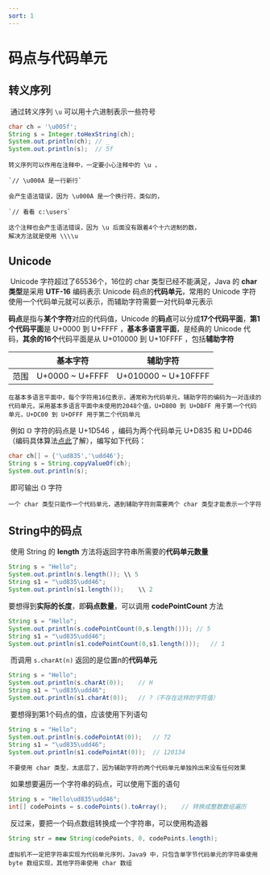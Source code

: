 ```yaml
---
sort: 1
---
```


# 码点与代码单元



## 转义序列

​	通过转义序列 `\u` 可以用十六进制表示一些符号

```java
char ch = '\u005f';
String s = Integer.toHexString(ch);
System.out.println(ch);	// _
System.out.println(s);	// 5f
```

```warning
转义序列可以作用在注释中，一定要小心注释中的 \u ，

`// \u000A 是一行新行`

会产生语法错误，因为 \u000A 是一个换行符，类似的，

`// 看看 c:\users`

这个注释也会产生语法错误，因为 \u 后面没有跟着4个十六进制的数，
解决方法就是使用 \\\\u
```



## Unicode

​	Unicode 字符超过了65536个，16位的 char 类型已经不能满足，Java 的 **char 类型**是采用 **UTF-16** 编码表示 Unicode 码点的**代码单元**，常用的 Unicode 字符使用一个代码单元就可以表示，而辅助字符需要一对代码单元表示

​	**码点**是指与**某个字符**对应的代码值，Unicode 的**码点**可以分成**17个代码平面**，**第1个代码平面**是 U+0000 到 U+FFFF ，**基本多语言平面**，是经典的 Unicode 代码，**其余的16个**代码平面是从 U+010000 到 U+10FFFF ，包括**辅助字符**

|      | 基本字符        | 辅助字符            |
| ---- | --------------- | ------------------- |
| 范围 | U+0000 ~ U+FFFF | U+010000 ~ U+10FFFF |

```note
在基本多语言平面中，每个字符用16位表示，通常称为代码单元，辅助字符的编码为一对连续的代码单元，采用基本多语言平面中未使用的2048个值，U+D800 到 U+DBFF 用于第一个代码单元，U+DC00 到 U+DFFF 用于第二个代码单元
```

​	例如 𝕆 字符的码点是 U+1D546 ，编码为两个代码单元 U+D835 和 U+DD46 （编码具体算法[点此](https://www.rfc-editor.org/rfc/rfc2781)了解），编写如下代码：

```java
char ch[] = {'\ud835','\udd46'};
String s = String.copyValueOf(ch);
System.out.println(s);
```

​	即可输出 𝕆 字符

```tip
一个 char 类型只能作一个代码单元，遇到辅助字符则需要两个 char 类型才能表示一个字符
```



## String中的码点

​	使用 String 的 **length** 方法将返回字符串所需要的**代码单元数量**

```java
String s = "Hello";
System.out.println(s.length());	\\ 5
String s1 = "\ud835\udd46";
System.out.println(s1.length());	\\ 2
```

​	要想得到**实际的长度**，即**码点数量**，可以调用 **codePointCount** 方法

```java
String s = "Hello";
System.out.println(s.codePointCount(0,s.length()));	// 5
String s1 = "\ud835\udd46";
System.out.println(s1.codePointCount(0,s1.length()));	// 1
```

​	而调用 `s.charAt(n)` 返回的是位置n的**代码单元**

```java
String s = "Hello";
System.out.println(s.charAt(0));	// H
String s1 = "\ud835\udd46";
System.out.println(s1.charAt(0));	// ?（不存在这样的字符值）
```

​	要想得到第1个码点的值，应该使用下列语句

```java
String s = "Hello";
System.out.println(s.codePointAt(0));	// 72
String s1 = "\ud835\udd46";
System.out.println(s1.codePointAt(0));	// 120134
```

```note
不要使用 char 类型，太底层了，因为辅助字符的两个代码单元单独拎出来没有任何效果
```

​	如果想要遍历一个字符串的码点，可以使用下面的语句

```java
String s = "Hello\ud835\udd46";
int[] codePoints = s.codePoints().toArray();    // 转换成整数数组遍历
```

​	反过来，要把一个码点数组转换成一个字符串，可以使用构造器

```java
String str = new String(codePoints, 0, codePoints.length);
```

```tip
虚拟机不一定把字符串实现为代码单元序列，Java9 中，只包含单字节代码单元的字符串使用 byte 数组实现，其他字符串使用 char 数组
```


